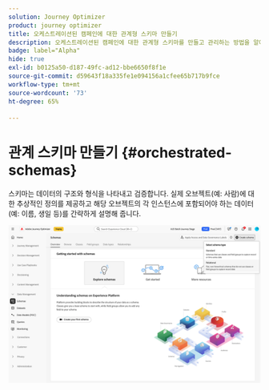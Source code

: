 ```yaml
---
solution: Journey Optimizer
product: journey optimizer
title: 오케스트레이션된 캠페인에 대한 관계형 스키마 만들기
description: 오케스트레이션된 캠페인에 대한 관계형 스키마를 만들고 관리하는 방법을 알아봅니다
badge: label="Alpha"
hide: true
exl-id: b0125a50-d187-49fc-ad12-bbe6650f8f1e
source-git-commit: d59643f18a335fe1e094156a1cfee65b717b9fce
workflow-type: tm+mt
source-wordcount: '73'
ht-degree: 65%

---
```


# 관계 스키마 만들기 {#orchestrated-schemas}

스키마는 데이터의 구조와 형식을 나타내고 검증합니다. 실제 오브젝트(예: 사람)에 대한 추상적인 정의를 제공하고 해당 오브젝트의 각 인스턴스에 포함되어야 하는 데이터(예: 이름, 생일 등)를 간략하게 설명해 줍니다.

![관계형 옵션이 선택된 스키마 만들기 단추](assets/create-relational-schema.png)
